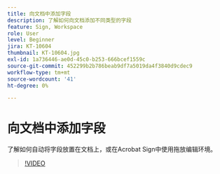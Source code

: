 ```yaml
---
title: 向文档中添加字段
description: 了解如何向文档添加不同类型的字段
feature: Sign, Workspace
role: User
level: Beginner
jira: KT-10604
thumbnail: KT-10604.jpg
exl-id: 1a736446-ae0d-45c0-b253-666bcef1559c
source-git-commit: 452299b2b786beab9df7a5019da4f3840d9cdec9
workflow-type: tm+mt
source-wordcount: '41'
ht-degree: 0%

---
```


# 向文档中添加字段

了解如何自动将字段放置在文档上，或在Acrobat Sign中使用拖放编辑环境。

>[!VIDEO](https://video.tv.adobe.com/v/3425298?quality=12&learn=on&hidetitle=true&captions=chi_hans)
